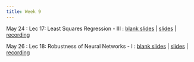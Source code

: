 ```yaml
---
title: Week 9
---
```


May 24
: Lec 17: Least Squares Regression -  III
: [blank slides](#) \| [slides](#) \| [recording](#)

May 26
: Lec 18: Robustness of Neural Networks - I
: [blank slides](#) \| [slides](#) \| [recording](#)